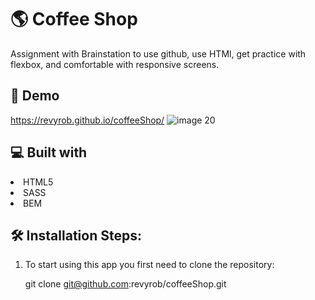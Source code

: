 # 🌎 Coffee Shop 
Assignment with Brainstation to use github, use HTMl, get practice with flexbox, and comfortable with responsive screens.

## 🚀 Demo
https://revyrob.github.io/coffeeShop/
![image 20](https://user-images.githubusercontent.com/66695865/214659585-2039c1e0-b47d-4f8d-a02d-ce0133b29fc4.png)


## 💻 Built with
<li>HTML5</li>
<li>SASS</li>
<li>BEM</li>


## 🛠️ Installation Steps:
1. To start using this app you first need to clone the repository:

    git clone git@github.com:revyrob/coffeeShop.git

